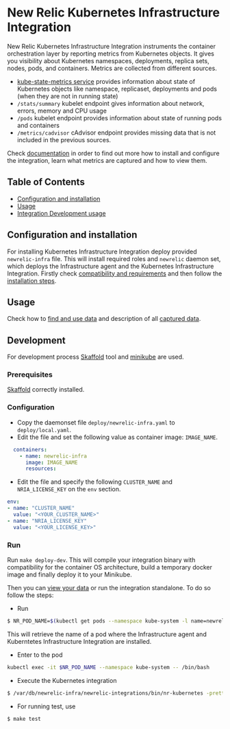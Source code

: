 # New Relic Kubernetes Infrastructure Integration

New Relic Kubernetes Infrastructure Integration instruments the container orchestration layer by reporting metrics from Kubernetes objects. It gives you visibility about Kubernetes namespaces, deployments, replica sets, nodes, pods, and containers. Metrics are collected from different sources. 
* [kube-state-metrics service](https://github.com/kubernetes/kube-state-metrics) provides information about state of Kubernetes objects like namespace, replicaset, deployments and pods (when they are not in running state)
* `/stats/summary` kubelet endpoint gives information about network, errors, memory and CPU usage
* `/pods` kubelet endpoint provides information about state of running pods and containers
* `/metrics/cadvisor` cAdvisor endpoint provides missing data that is not included in the previous sources.

Check [documentation](https://docs.newrelic.com/docs/kubernetes-integration-new-relic-infrastructure) in order to find out more how to install and configure the integration, learn what metrics are captured and how to view them.

## Table of Contents

* [Configuration and installation](#configuration-and-installation)
* [Usage](#usage)
* [Integration Development usage](#integration-development-usage)

## Configuration and installation

For installing Kubernetes Infrastructure Integration deploy provided `newrelic-infra` file. This will install required roles and `newrelic` daemon set, which deploys the Infrastructure agent and the Kubernetes Infrastructure Integration.
Firstly check [compatibility and requirements](https://docs.newrelic.com/docs/kubernetes-monitoring-integration#compatibility) and then follow the
[installation steps](https://docs.newrelic.com/docs/kubernetes-monitoring-integration#install).
<!-- TODO: specify link to troubleshooting guide, once is done -->

## Usage

Check how to [find and use data](https://docs.newrelic.com/docs/kubernetes-monitoring-integration#view-data) and description of all [captured data](https://docs.newrelic.com/docs/kubernetes-monitoring-integration#metrics).

## Development

For development process [Skaffold](https://github.com/GoogleCloudPlatform/skaffold) tool and [minikube](https://kubernetes.io/docs/getting-started-guides/minikube) are used.

### Prerequisites

[Skaffold](https://github.com/GoogleCloudPlatform/skaffold#installation) correctly installed.

### Configuration

* Copy the daemonset file `deploy/newrelic-infra.yaml` to `deploy/local.yaml`.
* Edit the file and set the following value as container image: `IMAGE_NAME`.

```yaml
  containers:
    - name: newrelic-infra
      image: IMAGE_NAME
      resources:
```

* Edit the file and specify the following `CLUSTER_NAME` and `NRIA_LICENSE_KEY` on the `env` section.

 ```yaml
 env:
 - name: "CLUSTER_NAME"	
   value: "<YOUR_CLUSTER_NAME>"
 - name: "NRIA_LICENSE_KEY"
   value: "<YOUR_LICENSE_KEY>"
 ```

### Run

Run `make deploy-dev`. This will compile your integration binary with compatibility for the container OS architecture, build a temporary docker image and finally deploy it to your Minikube. 

Then you can [view your data](#usage) or run the integration standalone. To do so follow the steps:

* Run

```bash
$ NR_POD_NAME=$(kubectl get pods --namespace kube-system -l name=newrelic-infra -o jsonpath='{.items[0].metadata.name}')
```
This will retrieve the name of a pod where the Infrastructure agent and Kuberntetes Infrastructure Integration are installed.

* Enter to the pod

```bash
kubectl exec -it $NR_POD_NAME --namespace kube-system -- /bin/bash
```

* Execute the Kubernetes integration

```bash
$ /var/db/newrelic-infra/newrelic-integrations/bin/nr-kubernetes -pretty
```

* For running test, use

```
$ make test
```